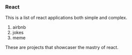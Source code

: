 ### React
This is a list of react applications both simple and complex.

1. airbnb
2. jokes
3. meme


These are projects that showcaser the mastry of react.


